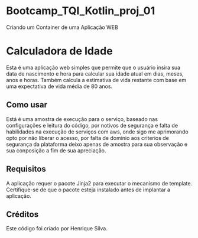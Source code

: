 # Bootcamp_TQI_Kotlin_proj_01
Criando um Container de uma Aplicação WEB


# Calculadora de Idade

Esta é uma aplicação web simples que permite que o usuário insira sua data de nascimento e hora para calcular sua idade atual em dias, meses, anos e horas. Também calcula a estimativa de vida restante com base em uma expectativa de vida média de 80 anos.

## Como usar

Está é uma amostra de execução para o serviço, baseado nas configurações e leitura do código, por notivos de segurança e falta de habilidades na execução de serviços com aws, onde sigo me aprimorando opto por não liberar o acesso, por falta de dominio aos criterios de segurança da plataforma deixo apenas de amostra para sua observação e sua conposição a fim de sua apreciação.

## Requisitos

A aplicação requer o pacote Jinja2 para executar o mecanismo de template. Certifique-se de que o pacote esteja instalado antes de implantar a aplicação.

## Créditos

Este código foi criado por Henrique Silva.
